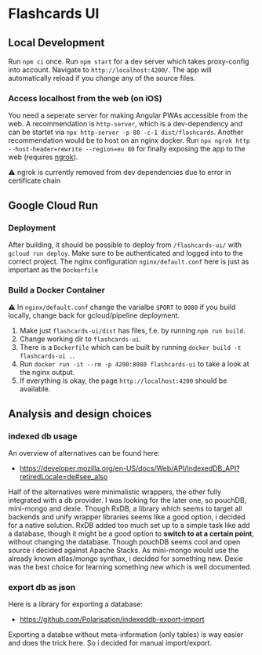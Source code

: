 # Flashcards UI

## Local Development

Run `npm ci` once. 
Run `npm start` for a dev server which takes proxy-config into account. 
Navigate to `http://localhost:4200/`. 
The app will automatically reload if you change any of the source files.

### Access localhost from the web (on iOS)

You need a seperate server for making Angular PWAs accessible from the web.
A recommendation is `http-server`, which is a dev-dependency and can be startet via `npx http-server -p 80 -c-1 dist/flashcards`.
Another recommendation would be to host on an nginx docker.
Run `npx ngrok http --host-header=rewrite --region=eu 80` for finally exposing the app to the web (requires [ngrok](https://ngrok.com)).

⚠ ngrok is currently removed from dev dependencies due to error in certificate chain

## Google Cloud Run

### Deployment

After building, it should be possible to deploy from `/flashcards-ui/` with `gcloud run deploy`.
Make sure to be authenticated and logged into to the correct project.
The nginx configuration `nginx/default.conf` here is just as important as the `Dockerfile`

### Build a Docker Container
⚠ In `nginx/default.conf` change the varialbe `$PORT` to `8080` if you build locally, change back for gcloud/pipeline deployment.

1. Make just `flashcards-ui/dist` has files, f.e. by running `npm run build`.
2. Change working dir to `flashcards-ui`.
3. There is a `Dockerfile` which can be built by running `docker build -t flashcards-ui .`.
4. Run `docker run -it --rm -p 4200:8080 flashcards-ui` to take a look at the nginx output.
5. If everything is okay, the page `http://localhost:4200` should be available.

## Analysis and design choices
### indexed db usage
An overview of alternatives can be found here:
- https://developer.mozilla.org/en-US/docs/Web/API/IndexedDB_API?retiredLocale=de#see_also

Half of the alternatives were minimalistic wrappers, the other fully integrated with a db provider.
I was looking for the later one, so pouchDB, mini-mongo and dexie. 
Though RxDB, a library which seems to target all backends and unify wrapper libraries seems like a good option, i decided for a native solution.
RxDB added too much set up to a simple task like add a database, though it might be a good option to **switch to at a certain point**, without changing the database.
Though pouchDB seems cool and open source i decided against Apache Stacks.
As mini-mongo would use the already known atlas/mongo synthax, i decided for something new.
Dexie was the best choice for learning something new which is well documented.

### export db as json
Here is a library for exporting a database:
- https://github.com/Polarisation/indexeddb-export-import

Exporting a databse without meta-information (only tables) is way easier and does the trick here.
So i decided for manual import/export.
